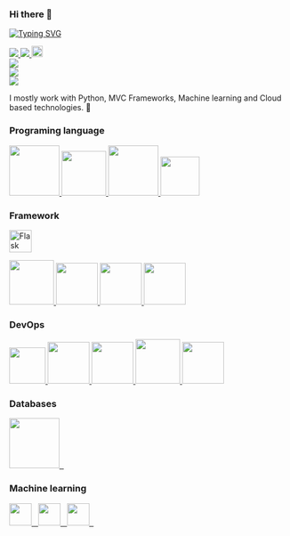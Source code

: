 ### Hi there 👋

<a href="https://git.io/typing-svg"><img src="https://readme-typing-svg.demolab.com?font=Fira+Code&pause=1000&color=23799F&multiline=true&random=false&width=478&height=120&lines=Monika+Monika+;MSc+student;Python+Developer%7C+AI+%7C+machine+learning;Cryptography+%7C+Quantum+computing" alt="Typing SVG" /></a>
</a>
<br/>
  
<a href="https://www.linkedin.com/in/monika-monika-92197227/">
    <img src="https://img.shields.io/badge/-Linkedin-blue?style=flat-square&logo=linkedin">
</a>
<a href="monika_sahay@yahoo.com">
    <img src="https://img.shields.io/badge/-Email-red?style=flat-square&logo=gmail&logoColor=white">
</a>
<!-- <a href='https://scholar.google.com/citations?user=Nh4ezqcAAAAJ&hl=en' target="_blank">
    <img alt='GoogleScholar' src='https://img.shields.io/badge/Scholar-100000?style=flat&logo=GoogleScholar&logoColor=white&&color=0181FF'>
</a> -->
<a href="https://pypi.org/user/monika_sahay/">
    <img src="https://img.shields.io/badge/monika-100000?style=for-the-badge&logo=Monika&logoColor=white&labelColor=2863CA&color=11449D", height=20>
</a>
<br/>

<a href="https://github.com/monika-sahay">
    <img src="https://github-readme-stats.vercel.app/api?username=monika-sahay&theme=vue-dark&show_icons=true&hide_border=true&count_private=true">

  <br/>
    <img src="https://github-readme-stats.vercel.app/api/top-langs/?username=monika-sahay&theme=vue-dark&show_icons=true&hide_border=true&layout=compact">
  <br/>
    <img src="https://github-readme-streak-stats.herokuapp.com/?user=monika-sahay&theme=vue-dark&hide_border=true">
</a>

<br/>

I mostly work with Python, MVC Frameworks, Machine learning and Cloud based technologies. 🚀

### Programing language

<p float="left">
  <a href="https://python.org/" target="_blank" >
    <img src="https://media1.giphy.com/media/KAq5w47R9rmTuvWOWa/giphy.gif"  height="90" />
  </a>
    <a href="https://www.rust-lang.org/" target="_blank" >
    <img src="https://preview.redd.it/h54z9y3x9n091.gif?width=600&auto=webp&s=e867f62eb259edc3dad4e7b1ab4b0d1c05634711"  height="80" /> 
  </a>
    <a href="https://golang.org/" target="_blank" >
    <img src="https://raw.githubusercontent.com/itsksaurabh/itsksaurabh/master/assets/golang.gif"  height="90" />

  </a>
    <a href="https://www.w3.org/wiki/The_web_standards_model_-_HTML_CSS_and_JavaScript" target="_blank" >
    <img src="https://raw.githubusercontent.com/itsksaurabh/itsksaurabh/master/assets/html-css-js.png" height="70" />
  </a>


  ### Framework 
  <a href='https://flask.palletsprojects.com/en/3.0.x/'><img alt='Flask' src='https://img.shields.io/badge/Flask-100000?style=for-the-badge&logo=Flask&logoColor=white&labelColor=black&color=black' height="40"/></a>

  <a href="https://www.djangoproject.com/" target="_blank" >
    <img src="https://www.edgica.com/wp-content/files/django-logo-big.jpg"  height="80" /> 
  </a>
  

  <a href="https://grpc.io/" target="_blank" >
    <img src="https://raw.githubusercontent.com/itsksaurabh/itsksaurabh/master/assets/grpc.gif"  height="75" />
  </a>
    <a href="https://grpc.io/" target="_blank" >
    <img src=" https://lottie.host/90172890-9beb-4337-9945-b349501104ac/x00ufIGAlv.json"  height="75" />
  </a>
      <a href="https://grpc.io/" target="_blank" >
    <img src="https://miro.medium.com/v2/resize:fit:720/format:webp/1*KN7zbaWkbm5E71zZWfTf7A.gif"  height="75" />
  </a>

 </p>

 
### DevOps
  
 <p float="left">
   <a href="https://docs.gitlab.com/ee/ci/" target="_blank" >
    <img src="https://raw.githubusercontent.com/itsksaurabh/itsksaurabh/master/assets/cicd.gif"  height="65" />
  </a>
  <a href="https://m.do.co/c/3bc2250b7076" target="_blank" >
    <img src="https://raw.githubusercontent.com/itsksaurabh/itsksaurabh/master/assets/do.gif"  height="75" />
  </a> 
  <a href="https://aws.amazon.com/" target="_blank" >
    <img src="https://raw.githubusercontent.com/itsksaurabh/itsksaurabh/master/assets/aws.gif"  height="75" />
  </a>
    <a href="https://www.docker.com/" target="_blank" >
    <img src="https://raw.githubusercontent.com/itsksaurabh/itsksaurabh/master/assets/docker.gif"  height="80" /> 
  </a>
    <a href="https://kubernetes.io/" target="_blank" >
    <img src="https://raw.githubusercontent.com/itsksaurabh/itsksaurabh/master/assets/k8s.gif"  height="75" />
  </a>
 </p>
  
### Databases
  
  <!-- <a href="https://prometheus.io/" target="_blank" >
    <img src="https://raw.githubusercontent.com/itsksaurabh/itsksaurabh/master/assets/prometheus.gif" height="65" />
  </a> -->
  <!-- <a href="https://www.influxdata.com/" target="_blank" >
    <img src="https://raw.githubusercontent.com/itsksaurabh/itsksaurabh/master/assets/influxdata.gif" height="60" />
  </a> -->
  <a href="https://www.postgresql.org/" target="_blank" >
    <img src="https://raw.githubusercontent.com/itsksaurabh/itsksaurabh/master/assets/postgresql.gif" height="90" />&nbsp;&nbsp;
  </a>
  <!-- </a> -->
    <!-- <a href="https://www.mongodb.com/" target="_blank" >
    <img src="https://www.logolynx.com/images/logolynx/cf/cf72126a3551b816d617a06ffb01388b.png" height="60" />
  </a> -->

  ### Machine learning

  <a href="https://scikit-learn.org/stable/" target="_blank" >
    <img src="  https://img.shields.io/badge/scikit--learn-%23F7931E.svg?style=for-the-badge&logo=scikit-learn&logoColor=white" height="40" />&nbsp;&nbsp;
  </a>
    <a href="https://www.tensorflow.org/" target="_blank" >
    <img src="https://img.shields.io/badge/TF-black?style=flat-square&logo=tensorflow" height="40" />&nbsp;&nbsp;
  </a>
      <a href="
https://spark.apache.org/" target="_blank" >
    <img src="https://img.shields.io/badge/Spark-black?style=flat-square&logo=apachespark" height="40" />&nbsp;&nbsp;
  </a>


  
</p>



